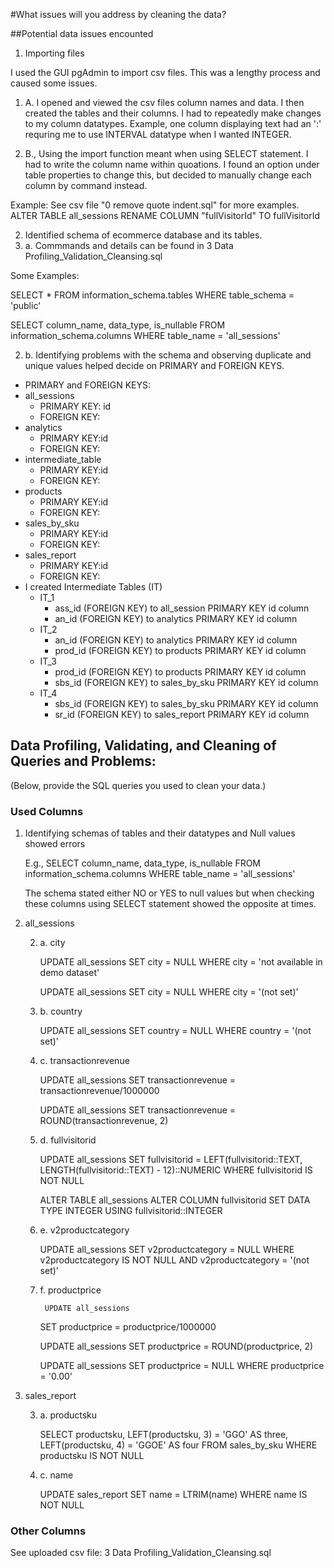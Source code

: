 #What issues will you address by cleaning the data?

##Potential data issues encounted

1. Importing files

I used the GUI pgAdmin to import csv files. This was a lengthy process and caused some issues.

1. A. I opened and viewed the csv files column names and data. I then created the tables and their columns. I had to     repeatedly make changes to my column datatypes. Example, one column displaying text had an ':' requring me to use INTERVAL datatype when I wanted INTEGER.

1. B., Using the import function meant when using SELECT statement. I had to write the column name within quoations. I found an option under table properties to change this, but decided to manually change each column by command instead.

Example: See csv file "0 remove quote indent.sql" for more examples.
  ALTER TABLE all_sessions
  RENAME COLUMN "fullVisitorId" TO fullVisitorId

2. Identified schema of ecommerce database and its tables.
2. a. Commmands and details can be found in 3 Data Profiling_Validation_Cleansing.sql

Some Examples:

  SELECT *
  FROM information_schema.tables
  WHERE table_schema = 'public'

  SELECT column_name, data_type, is_nullable
	FROM information_schema.columns
	WHERE table_name = 'all_sessions'

2. b. Identifying problems with the schema and observing duplicate and unique values helped decide on PRIMARY and FOREIGN KEYS. 

- PRIMARY and FOREIGN KEYS:
 - all_sessions
	- PRIMARY KEY: id
	- FOREIGN KEY:
 - analytics
  	- PRIMARY KEY:id
   	- FOREIGN KEY:
 - intermediate_table
  	- PRIMARY KEY:id
   	- FOREIGN KEY:
 - products
  	- PRIMARY KEY:id
   	- FOREIGN KEY:
 - sales_by_sku
  	- PRIMARY KEY:id
   	- FOREIGN KEY:
 - sales_report
  	- PRIMARY KEY:id
   	- FOREIGN KEY:
- I created Intermediate Tables (IT)
	- IT_1
 		- ass_id (FOREIGN KEY) to all_session PRIMARY KEY id column
   		- an_id (FOREIGN KEY) to analytics PRIMARY KEY id column
	- IT_2
 		- an_id (FOREIGN KEY) to analytics PRIMARY KEY id column
   		- prod_id (FOREIGN KEY) to products PRIMARY KEY id column
	- IT_3
 		- prod_id (FOREIGN KEY) to products PRIMARY KEY id column
   		- sbs_id (FOREIGN KEY) to sales_by_sku PRIMARY KEY id column
	- IT_4
 		- sbs_id (FOREIGN KEY) to sales_by_sku PRIMARY KEY id column
   		- sr_id (FOREIGN KEY) to sales_report PRIMARY KEY id column

## Data Profiling, Validating, and Cleaning of Queries and Problems:
  (Below, provide the SQL queries you used to clean your data.)

### Used Columns
1. Identifying schemas of tables and their datatypes and Null values showed errors

	E.g., SELECT column_name, data_type, is_nullable
		FROM information_schema.columns
		WHERE table_name = 'all_sessions'
  
 	 The schema stated either NO or YES to null values but when checking these columns using SELECT statement showed the  opposite at times.

2. all_sessions

	2. a. city
		
  		UPDATE all_sessions
		SET city = NULL
		WHERE city = 'not available in demo dataset'

		UPDATE all_sessions
		SET city = NULL
		WHERE city = '(not set)'
	
 	2. b. country

		UPDATE all_sessions
		SET country = NULL
		WHERE country = '(not set)'

  	2. c. transactionrevenue

		UPDATE all_sessions
		SET transactionrevenue = transactionrevenue/1000000

		UPDATE all_sessions
		SET transactionrevenue = ROUND(transactionrevenue, 2)

  	2. d. fullvisitorid
		
		UPDATE all_sessions
		SET fullvisitorid = LEFT(fullvisitorid::TEXT, LENGTH(fullvisitorid::TEXT) - 12)::NUMERIC
		WHERE fullvisitorid IS NOT NULL

		ALTER TABLE all_sessions
		ALTER COLUMN fullvisitorid SET DATA TYPE INTEGER USING fullvisitorid::INTEGER

   	2. e. v2productcategory

		UPDATE all_sessions
		SET v2productcategory = NULL
		WHERE v2productcategory IS NOT NULL AND v2productcategory = '(not set)'

   	2. f. productprice

     		UPDATE all_sessions
		SET productprice = productprice/1000000

		UPDATE all_sessions
		SET productprice = ROUND(productprice, 2)

		UPDATE all_sessions
		SET productprice = NULL
		WHERE productprice = '0.00'

3. sales_report

	3. a. productsku

		SELECT productsku,
		LEFT(productsku, 3) = 'GGO' AS three,
		LEFT(productsku, 4) = 'GGOE' AS four
		FROM sales_by_sku WHERE productsku IS NOT NULL

  	3. c. name

		UPDATE sales_report
		SET name = LTRIM(name)
		WHERE name IS NOT NULL

### Other Columns
See uploaded csv file: 3 Data Profiling_Validation_Cleansing.sql
